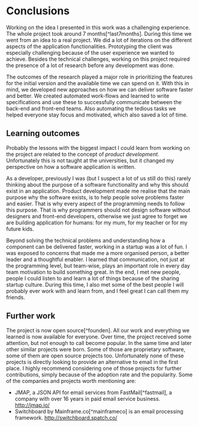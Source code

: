 # Conclusions

Working on the idea I presented in this work was a challenging experience. The
whole project took around 7 months[^last7months]. During this time we went from
an idea to a real project. We did a lot of iterations on the different aspects
of the application functionalities. Prototyping the client was especially
challenging because of the user experience we wanted to achieve. Besides the
technical challenges, working on this project required the presence of a lot of
research before any development was done.

The outcomes of the research played a major role in prioritizing the features
for the initial version and the available time we can spend on it. With this in
mind, we developed new approaches on how we can deliver software faster and
better. We created automated work-flows and learned to write specifications
and use these to successfully communicate between the back-end and front-end
teams. Also automating the tedious tasks we helped everyone stay focus and
motivated, which also saved a lot of time.

## Learning outcomes

Probably the lessons with the biggest impact I could learn from working on the
project are related to the concept of _product development_. Unfortunately this
is not taught at the universities, but it changed my perspective on how a
software application is written.

As a developer, previously I was (but I suspect a lot of us still do this)
rarely thinking about the purpose of a software functionality and why this
should exist in an application. Product development made me realise that the
main purpose why the software exists, is to help people solve problems faster
and easier. That is why every aspect of the programming needs to follow this
purpose. That is why programmers should not design software without designers
and front-end developers, otherwise we just agree to forget we are building
application for humans: for my mum, for my teacher or for my future kids.

Beyond solving the technical problems and understanding how a component can be
delivered faster, working in a startup was a lot of fun. I was exposed to
concerns that made me a more organised person, a better leader and a thoughtful
enabler. I learned that communication, not just at the programming level, but
team-wise, plays an important role in every day team motivation to build
something great. In the end, I met new people, people I could listen to and
learn a lot of things because of the sharing startup culture. During this time,
I also met some of the best people I will probably ever work with and learn
from, and I feel great I can call them my friends.

## Further work

The project is now open source[^founden]. All our work and everything we learned
is now available for everyone. Over time, the project received some attention,
but not enough to call become popular. In the same time and later other similar
projects were born. Some of those are proprietary software, some of them are
open source projects too. Unfortunately none of these projects is directly
looking to provide an alternative to email in the first place. I highly
recommend considering one of those projects for further contributions, simply
because of the adoption rate and the popularity. Some of the companies and
projects worth mentioning are:

 * JMAP, a JSON API for email services from FastMail[^fastmail], a company with
   over 16 years in paid email service business. http://jmap.io/
 * Switchboard by Mainframe.co[^mainframeco] is an email processing framework.
   http://switchboard.spatch.co/
